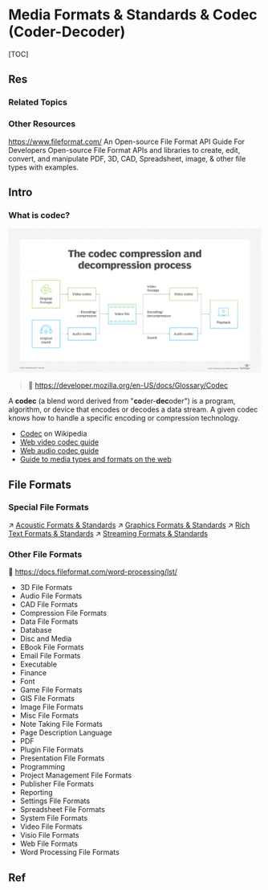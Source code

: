 # Media Formats & Standards & Codec (Coder-Decoder)

[TOC]



## Res
### Related Topics


### Other Resources
https://www.fileformat.com/
An Open-source File Format API Guide For Developers
Open-source File Format APIs and libraries to create, edit, convert, and manipulate PDF, 3D, CAD, Spreadsheet, image, & other file types with examples.



## Intro
### What is codec?
![](../../../../../../Assets/Pics/Pasted%20image%2020230723135415.png)

> 🔗 https://developer.mozilla.org/en-US/docs/Glossary/Codec

A **codec** (a blend word derived from "**co**der-**dec**oder") is a program, algorithm, or device that encodes or decodes a data stream. A given codec knows how to handle a specific encoding or compression technology.
- [Codec](https://en.wikipedia.org/wiki/Codec) on Wikipedia
- [Web video codec guide](https://developer.mozilla.org/en-US/docs/Web/Media/Guides/Formats/Video_codecs)
- [Web audio codec guide](https://developer.mozilla.org/en-US/docs/Web/Media/Guides/Formats/Audio_codecs)
- [Guide to media types and formats on the web](https://developer.mozilla.org/en-US/docs/Web/Media/Guides/Formats)



## File Formats
### Special File Formats
↗ [Acoustic Formats & Standards](Acoustic%20Formats%20&%20Standards/Acoustic%20Formats%20&%20Standards.md)
↗ [Graphics Formats & Standards](Graphics%20Formats%20&%20Standards/Graphics%20Formats%20&%20Standards.md)
↗ [Rich Text Formats & Standards](Rich%20Text%20Formats%20&%20Standards/Rich%20Text%20Formats%20&%20Standards.md)
↗ [Streaming Formats & Standards](Streaming%20Formats%20&%20Standards/Streaming%20Formats%20&%20Standards.md)


### Other File Formats
🔗 https://docs.fileformat.com/word-processing/lst/
- 3D File Formats
- Audio File Formats
- CAD File Formats
- Compression File Formats
- Data File Formats
- Database
- Disc and Media
- EBook File Formats
- Email File Formats
- Executable
- Finance
- Font
- Game File Formats
- GIS File Formats
- Image File Formats
- Misc File Formats
- Note Taking File Formats
- Page Description Language
- PDF
- Plugin File Formats
- Presentation File Formats
- Programming
- Project Management File Formats
- Publisher File Formats
- Reporting
- Settings File Formats
- Spreadsheet File Formats
- System File Formats
- Video File Formats
- Visio File Formats
- Web File Formats
- Word Processing File Formats



## Ref
[👍 What is codec? | Techtarget]: https://www.techtarget.com/searchunifiedcommunications/definition/codec

